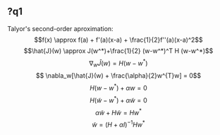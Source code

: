 ## ?q1
Talyor's second-order aproximation:
$$f(x) \approx f(a) + f'(a)(x-a) + \frac{1}{2}f''(a)(x-a)^2$$
$$\hat{J}(w) \approx J(w^*)+\frac{1}{2} (w-w^*)^T H (w-w^*)$$
$$\nabla_w\hat{J}(w) = H(w-w^*)$$ $$ \nabla_w[\hat{J}(w) + \frac{\alpha}{2}w^{T}w] = 0$$
$$H(w-w^*) + \alpha w = 0$$
$$H(\tilde{w}-w^*) + \alpha\tilde{w} = 0$$
$$\alpha\tilde{w}+H\tilde{w} = Hw^*$$
$$\tilde{w} = (H + \alpha I)^{-1}Hw^*$$
